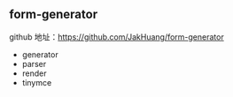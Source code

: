 ## form-generator

github 地址：https://github.com/JakHuang/form-generator

* generator
* parser
* render
* tinymce